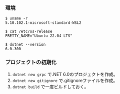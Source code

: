 ### 環境

```shell
$ uname -r
5.10.102.1-microsoft-standard-WSL2

$ cat /etc/os-release
PRETTY_NAME="Ubuntu 22.04 LTS"

$ dotnet --version
6.0.300
```

### プロジェクトの初期化

1. `dotnet new grpc` で.NET 6.0のプロジェクトを作成。
2. `dotnet new gitignore` で.gitignoreファイルを作成。
3. `dotnet build` で一度ビルドしておく。

